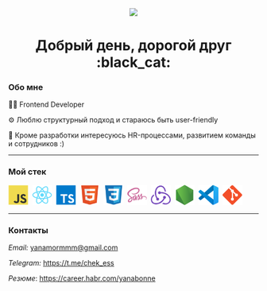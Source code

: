 <div align="center">
  <img src="https://media.giphy.com/media/L1R1tvI9svkIWwpVYr/giphy.gif" height="200"/>
</div>

<h1 align="center">Добрый день, дорогой друг :black_cat:</h1>

### Обо мне

:woman_technologist: Frontend Developer

:gear: Люблю структурный подход и стараюсь быть user-friendly

<!--- :fire: Открыта новому, куда бы оно меня ни привело -->

:two_women_holding_hands: Кроме разработки интересуюсь HR-процессами, развитием команды и сотрудников :)

----

### Мой стек

<div>
  <img src="https://github.com/devicons/devicon/blob/master/icons/javascript/javascript-original.svg" title="JS" alt="JS" width="40" height="40"/>&nbsp;
  <img src="https://github.com/devicons/devicon/blob/master/icons/react/react-original.svg" title="React" alt="React" width="40" height="40"/>&nbsp;
  <img src="https://github.com/devicons/devicon/blob/master/icons/typescript/typescript-original.svg" title="TS" alt="TS" width="40" height="40"/>&nbsp;
  <img src="https://github.com/devicons/devicon/blob/master/icons/html5/html5-original.svg" title="HTML5" alt="HTML5" width="40" height="40"/>&nbsp;
  <img src="https://github.com/devicons/devicon/blob/master/icons/css3/css3-original.svg" title="CSS3" alt="CSS3" width="40" height="40"/>&nbsp;
  <img src="https://github.com/devicons/devicon/blob/master/icons/sass/sass-original.svg" title="SASS" alt="SASS" width="40" height="40"/>&nbsp;
  <img src="https://github.com/devicons/devicon/blob/master/icons/redux/redux-original.svg" title="Redux" alt="Redux" width="40" height="40"/>&nbsp;
  <img src="https://github.com/devicons/devicon/blob/master/icons/nodejs/nodejs-original.svg" title="NodeJS" alt="NodeJS" width="40" height="40"/>&nbsp;
  <img src="https://github.com/devicons/devicon/blob/master/icons/vscode/vscode-original.svg" title="VSCode" alt="VSCode" width="40" height="40"/>&nbsp;
  <img src="https://github.com/devicons/devicon/blob/master/icons/git/git-original.svg" title="Git" alt="Git" width="40" height="40"/>&nbsp;
</div>

----

### Контакты

*Email:* yanamormmm@gmail.com

*Telegram:* https://t.me/chek_ess

*Резюме*: https://career.habr.com/yanabonne

<!--- ----

### Немного статистики

![Yanabonne's github stats](https://github-readme-stats.vercel.app/api?username=yanabonne&theme=material-palenight&layout=compact)
![Yanabonne's Top Langs](https://github-readme-stats.vercel.app/api/top-langs/?username=yanabonne&theme=material-palenight&layout=compact) -->


